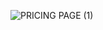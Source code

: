 ![PRICING PAGE (1)](https://user-images.githubusercontent.com/120185666/207143994-84cec4f9-2d77-4014-8cc2-5787e185c876.png)

